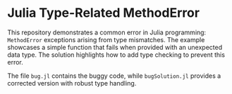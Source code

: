 # Julia Type-Related MethodError

This repository demonstrates a common error in Julia programming:  `MethodError` exceptions arising from type mismatches.  The example showcases a simple function that fails when provided with an unexpected data type. The solution highlights how to add type checking to prevent this error.

The file `bug.jl` contains the buggy code, while `bugSolution.jl` provides a corrected version with robust type handling.